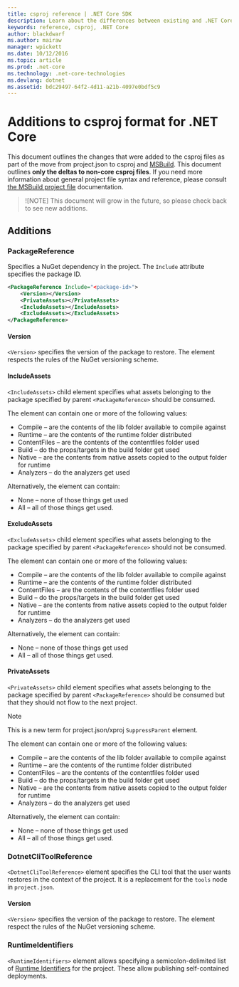 ```yaml
---
title: csproj reference | .NET Core SDK
description: Learn about the differences between existing and .NET Core csproj files
keywords: reference, csproj, .NET Core
author: blackdwarf
ms.author: mairaw
manager: wpickett
ms.date: 10/12/2016
ms.topic: article
ms.prod: .net-core
ms.technology: .net-core-technologies
ms.devlang: dotnet
ms.assetid: bdc29497-64f2-4d11-a21b-4097e0bdf5c9
---
```


# Additions to csproj format for .NET Core

This document outlines the changes that were added to the csproj files as part of the move from project.json to csproj and 
[MSBuild](https://github.com/Microsoft/MSBuild). This document outlines **only the deltas to non-core csproj files**. If 
you need more information about general project file syntax and reference, please consult [the MSBuild project file]() documentation. 

> ![NOTE]
> This document will grow in the future, so please check back to see new additions. 

## Additions

### PackageReference
Specifies a NuGet dependency in the project. The `Include` attribute specifies the package ID. 

```xml
<PackageReference Include="<package-id>">
    <Version></Version>
    <PrivateAssets></PrivateAssets>
    <IncludeAssets></IncludeAssets>
    <ExcludeAssets></ExcludeAssets>
</PackageReference>
```

#### Version
`<Version>` specifies the version of the package to restore. The element respects the rules of the NuGet versioning scheme.

#### IncludeAssets
`<IncludeAssets>` child element specifies what assets belonging to the package specified by parent `<PackageReference>` should be 
consumed. 

The element can contain one or more of the following values:

* Compile – are the contents of the lib folder available to compile against
* Runtime – are the contents of the runtime folder distributed
* ContentFiles – are the contents of the contentfiles folder used
* Build – do the props/targets in the build folder get used
* Native – are the contents from native assets copied to the output folder for runtime
* Analyzers – do the analyzers get used

Alternatively, the element can contain:

* None – none of those things get used
* All – all of those things get used.

#### ExcludeAssets
`<ExcludeAssets>` child element specifies what assets belonging to the package specified by parent `<PackageReference>` should not 
be consumed.

The element can contain one or more of the following values:

* Compile – are the contents of the lib folder available to compile against
* Runtime – are the contents of the runtime folder distributed
* ContentFiles – are the contents of the contentfiles folder used
* Build – do the props/targets in the build folder get used
* Native – are the contents from native assets copied to the output folder for runtime
* Analyzers – do the analyzers get used

Alternatively, the element can contain:

* None – none of those things get used
* All – all of those things get used.

#### PrivateAssets
`<PrivateAssets>` child element specifies what assets belonging to the package specified by parent `<PackageReference>` should be 
consumed but that they should not flow to the next project. 

> [!NOTE]
> This is a new term for project.json/xproj `SuppressParent` element. 

The element can contain one or more of the following values:

* Compile – are the contents of the lib folder available to compile against
* Runtime – are the contents of the runtime folder distributed
* ContentFiles – are the contents of the contentfiles folder used
* Build – do the props/targets in the build folder get used
* Native – are the contents from native assets copied to the output folder for runtime
* Analyzers – do the analyzers get used

Alternatively, the element can contain:

* None – none of those things get used
* All – all of those things get used.

### DotnetCliToolReference
`<DotnetCliToolReference>` element specifies the CLI tool that the user wants restores in the context of the project. It is 
a replacement for the `tools` node in `project.json`. 

#### Version
`<Version>` specifies the version of the package to restore. The element respect the rules of the NuGet versioning scheme.

### RuntimeIdentifiers
`<RuntimeIdentifiers>` element allows specifying a semicolon-delimited list of [Runtime Identifiers](../../rid-catalog.md) for the project. 
These allow publishing self-contained deployments. 

